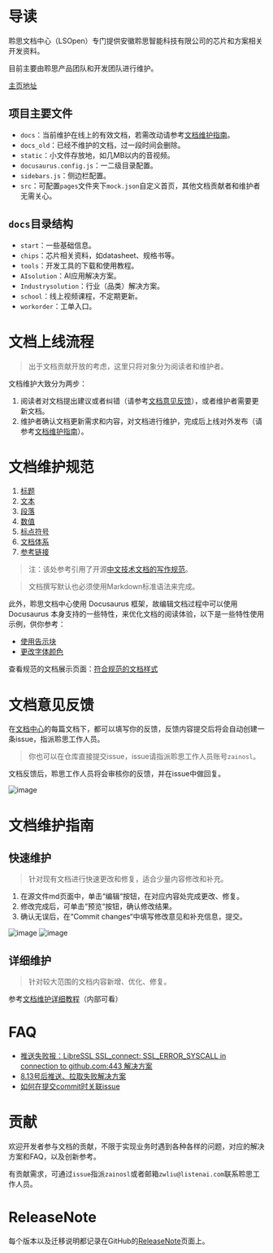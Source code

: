 # 导读
聆思文档中心（LSOpen）专门提供安徽聆思智能科技有限公司的芯片和方案相关开发资料。

目前主要由聆思产品团队和开发团队进行维护。

[主页地址](https://docs.listenai.com/)

## 项目主要文件

- `docs`：当前维护在线上的有效文档，若需改动请参考[文档维护指南](#文档维护指南)。
- `docs_old`：已经不维护的文档，过一段时间会删除。
- `static`：小文件存放地，如几MB以内的音视频。
- `docusaurus.config.js`：一二级目录配置。
- `sidebars.js`：侧边栏配置。
- `src`：可配置`pages`文件夹下`mock.json`自定义首页，其他文档贡献者和维护者无需关心。

## `docs`目录结构

- `start`：一些基础信息。
- `chips`：芯片相关资料，如datasheet、规格书等。
- `tools`：开发工具的下载和使用教程。
- `AIsolution`：AI应用解决方案。
- `Industrysolution`：行业（品类）解决方案。
- `school`：线上视频课程，不定期更新。
- `workorder`：工单入口。

# 文档上线流程

> 出于文档贡献开放的考虑，这里只将对象分为阅读者和维护者。

文档维护大致分为两步：
1. 阅读者对文档提出建议或者纠错（请参考[文档意见反馈](#文档意见反馈)），或者维护者需要更新文档。
2. 维护者确认文档更新需求和内容，对文档进行维护，完成后上线对外发布（请参考[文档维护指南](#文档维护指南)）。

# 文档维护规范

1. [标题](document_specification/docs/title.md)
2. [文本](document_specification/docs/text.md)
3. [段落](document_specification/docs/paragraph.md)
4. [数值](document_specification/docs/number.md)
5. [标点符号](document_specification/docs/marks.md)
6. [文档体系](document_specification/docs/structure.md)
7. [参考链接](document_specification/docs/reference.md)
> 注：该处参考引用了开源[中文技术文档的写作规范](https://github.com/ruanyf/document-style-guide)。

> 文档撰写默认也必须使用Markdown标准语法来完成。

此外，聆思文档中心使用 Docusaurus 框架，故编辑文档过程中可以使用 Docusaurus 本身支持的一些特性，来优化文档的阅读体验，以下是一些特性使用示例，供你参考：
- [使用告示块](https://docusaurus.io/zh-CN/docs/markdown-features/admonitions)
- [更改字体颜色](https://www.docusaurus.cn/docs/markdown-features/react#using-jsx-in-markdown)

查看规范的文档展示页面：[符合规范的文档样式](https://docs.listenai.com/AIsolution/ESR/Quick_start/Quick_start)

# 文档意见反馈

在[文档中心](https://docs.listenai.com/)的每篇文档下，都可以填写你的反馈，反馈内容提交后将会自动创建一条issue，指派聆思工作人员。

> 你也可以在仓库直接提交issue，issue请指派聆思工作人员账号`zainosl`。

文档反馈后，聆思工作人员将会审核你的反馈，并在issue中做回复。

![image](https://user-images.githubusercontent.com/48555232/130925791-8ede117b-3f78-4619-8f05-5e81d1858b9c.png)

# 文档维护指南

## 快速维护
> 针对现有文档进行快速更改和修复，适合少量内容修改和补充。
1. 在源文件md页面中，单击“编辑“按钮，在对应内容处完成更改、修复。
2. 修改完成后，可单击“预览“按钮，确认修改结果。
3. 确认无误后，在“Commit changes“中填写修改意见和补充信息，提交。

![image](https://user-images.githubusercontent.com/48555232/130927193-4653aa79-b3d5-4c22-b4ab-ec7221280ae5.png)
![image](https://user-images.githubusercontent.com/48555232/130927718-318b2608-a046-43ac-ae06-c4a2ce3b892f.png)

## 详细维护
> 针对较大范围的文档内容新增、优化、修复。

参考[文档维护详细教程](https://www.tapd.cn/43138663/documents/show/1143138663001002430#target:toc15)（内部可看）

# FAQ
- [推送失败报：LibreSSL SSL_connect: SSL_ERROR_SYSCALL in connection to github.com:443 解决方案](https://blog.csdn.net/daerzei/article/details/79528153)
- [8.13号后推送、拉取失败解决方案](https://blog.csdn.net/weixin_41010198/article/details/119698015)
- [如何在提交commit时关联issue](https://www.kancloud.cn/thinkphp/github-tips/37883)

# 贡献
欢迎开发者参与文档的贡献，不限于实现业务时遇到各种各样的问题，对应的解决方案和FAQ，以及创新参考。

有贡献需求，可通过`issue`指派`zainosl`或者邮箱`zwliu@listenai.com`联系聆思工作人员。


# ReleaseNote
每个版本以及迁移说明都记录在GitHub的[ReleaseNote](https://github.com/LISTENAI/LSOpenWeb/releases)页面上。

